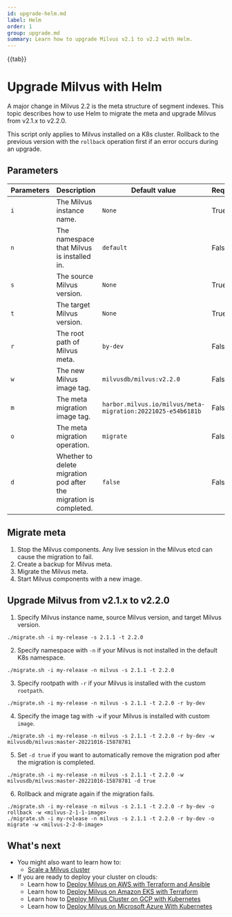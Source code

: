 ```yaml
---
id: upgrade-helm.md
label: Helm
order: 1
group: upgrade.md
summary: Learn how to upgrade Milvus v2.1 to v2.2 with Helm.
---
```


{{tab}}

# Upgrade Milvus with Helm
A major change in Milvus 2.2 is the meta structure of segment indexes. This topic describes how to use Helm to migrate the meta and upgrade Milvus from v2.1.x to v2.2.0.

<div class="alert note">
This script only applies to Milvus installed on a K8s cluster. Rollback to the previous version with the <code>rollback</code> operation first if an error occurs during an upgrade.
</div>

## Parameters

| Parameters   | Description                                                      | Default value                    | Required                |
| ------------ | ---------------------------------------------------------------- | ---------------------------- | ----------------------- |
| `i`          | The Milvus instance name.                                 | `None`                         | True                    |
| `n`          | The namespace that Milvus is installed in.                | `default`                      | False                   |
| `s`          | The source Milvus version.                                | `None`                         | True                    |
| `t`          | The target Milvus version.                               | `None`                         | True                    |
| `r`          | The root path of Milvus meta.                             | `by-dev`                       | False                   |
| `w`          | The new Milvus image tag.                                 | `milvusdb/milvus:v2.2.0`       | False                   |
| `m`          | The meta migration image tag.                             | `harbor.milvus.io/milvus/meta-migration:20221025-e54b6181b`       | False                   |
| `o`          | The meta migration operation.                             | `migrate`                      | False                   |
| `d`          | Whether to delete migration pod after the migration is completed.          | `false`                        | False                   |

## Migrate meta

1. Stop the Milvus components. Any live session in the Milvus etcd can cause the migration to fail.
2. Create a backup for Milvus meta.
3. Migrate the Milvus meta.
4. Start Milvus components with a new image.

## Upgrade Milvus from v2.1.x to v2.2.0

1. Specify Milvus instance name, source Milvus version, and target Milvus version.

```
./migrate.sh -i my-release -s 2.1.1 -t 2.2.0
```

2. Specify namespace with `-n` if your Milvus is not installed in the default K8s namespace.

```
./migrate.sh -i my-release -n milvus -s 2.1.1 -t 2.2.0
```

3. Specify rootpath with `-r` if your Milvus is installed with the custom `rootpath`.

```
./migrate.sh -i my-release -n milvus -s 2.1.1 -t 2.2.0 -r by-dev
```

4. Specify the image tag with `-w` if your Milvus is installed with custom `image`.

```
./migrate.sh -i my-release -n milvus -s 2.1.1 -t 2.2.0 -r by-dev -w milvusdb/milvus:master-20221016-15878781
```

5. Set `-d true` if you want to automatically remove the migration pod after the migration is completed.

```
./migrate.sh -i my-release -n milvus -s 2.1.1 -t 2.2.0 -w milvusdb/milvus:master-20221016-15878781 -d true
```

6. Rollback and migrate again if the migration fails.

```
./migrate.sh -i my-release -n milvus -s 2.1.1 -t 2.2.0 -r by-dev -o rollback -w <milvus-2-1-1-image>
./migrate.sh -i my-release -n milvus -s 2.1.1 -t 2.2.0 -r by-dev -o migrate -w <milvus-2-2-0-image>
```

## What's next
- You might also want to learn how to:
  - [Scale a Milvus cluster](scaleout.md)
- If you are ready to deploy your cluster on clouds:
  - Learn how to [Deploy Milvus on AWS with Terraform and Ansible](aws.md)
  - Learn how to [Deploy Milvus on Amazon EKS with Terraform](eks.md)
  - Learn how to [Deploy Milvus Cluster on GCP with Kubernetes](gcp.md)
  - Learn how to [Deploy Milvus on Microsoft Azure With Kubernetes](azure.md)
